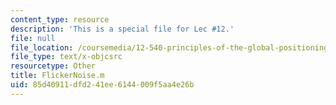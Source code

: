```yaml
---
content_type: resource
description: 'This is a special file for Lec #12.'
file: null
file_location: /coursemedia/12-540-principles-of-the-global-positioning-system-spring-2012/85d40911dfd241ee6144009f5aa4e26b_FlickerNoise.m
file_type: text/x-objcsrc
resourcetype: Other
title: FlickerNoise.m
uid: 85d40911-dfd2-41ee-6144-009f5aa4e26b
---
```


